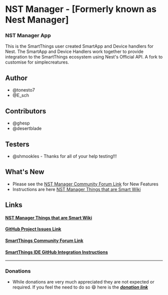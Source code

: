  # NST Manager - [Formerly known as Nest Manager]

 ### NST Manager App
 This is the SmartThings user created SmartApp and Device handlers for Nest.
 The SmartApp and Device Handlers work together to provide integration to the SmartThings ecosystem using Nest's Official API.
 A fork to customise for simplecreatures.

 ## Author
 * @tonesto7
 * @E_sch

 ## Contributors
 * @ghesp
 * @desertblade

 ## Testers
 * @shmookles - Thanks for all of your help testing!!!

 ## What's New

  * Please see the [NST Manager Community Forum Link](https://community.smartthings.com/t/release-nst-manager-5-0/) for New Features
  * Instructions are here [NST Manager Things that are Smart Wiki](http://thingsthataresmart.wiki/index.php?title=NST_Manager)

 ## Links
 #### [NST Manager Things that are Smart Wiki](http://thingsthataresmart.wiki/index.php?title=NST_Manager)
 #### [GitHub Project Issues Link](https://github.com/tonesto7/nest-manager/issues)

 #### [SmartThings Community Forum Link](https://community.smartthings.com/t/release-nest-manager-4-0/)

 #### [SmartThings IDE GitHub Integration Instructions](http://docs.smartthings.com/en/latest/tools-and-ide/github-integration.html)
 _______
 ### Donations
  * While donations are very much appreciated they are not expected or required.  If you feel the need to do so :smile: here is the ***[donation link](https://www.paypal.com/cgi-bin/webscr?cmd=_s-xclick&hosted_button_id=2CJEVN439EAWS)***
